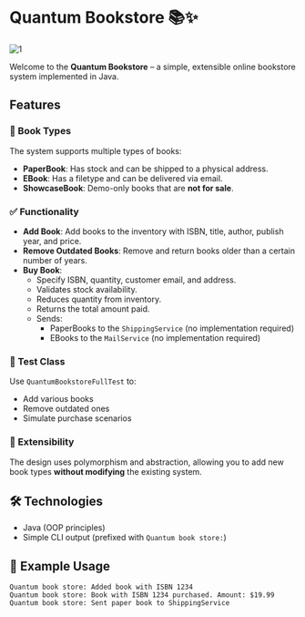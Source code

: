 # Quantum Bookstore 📚✨

![1](https://github.com/user-attachments/assets/b9671b12-bf78-4902-b45c-020afa37e2bc)

Welcome to the **Quantum Bookstore** – a simple, extensible online bookstore system implemented in Java.

## Features

### 📘 Book Types
The system supports multiple types of books:
- **PaperBook**: Has stock and can be shipped to a physical address.
- **EBook**: Has a filetype and can be delivered via email.
- **ShowcaseBook**: Demo-only books that are **not for sale**.

### ✅ Functionality
- **Add Book**: Add books to the inventory with ISBN, title, author, publish year, and price.
- **Remove Outdated Books**: Remove and return books older than a certain number of years.
- **Buy Book**:
  - Specify ISBN, quantity, customer email, and address.
  - Validates stock availability.
  - Reduces quantity from inventory.
  - Returns the total amount paid.
  - Sends:
    - PaperBooks to the `ShippingService` (no implementation required)
    - EBooks to the `MailService` (no implementation required)

### 🧪 Test Class
Use `QuantumBookstoreFullTest` to:
- Add various books
- Remove outdated ones
- Simulate purchase scenarios

### 🔁 Extensibility
The design uses polymorphism and abstraction, allowing you to add new book types **without modifying** the existing system.

## 🛠 Technologies
- Java (OOP principles)
- Simple CLI output (prefixed with `Quantum book store:`)

## 🧾 Example Usage
```
Quantum book store: Added book with ISBN 1234
Quantum book store: Book with ISBN 1234 purchased. Amount: $19.99
Quantum book store: Sent paper book to ShippingService
```
